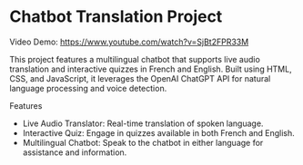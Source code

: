 # Chatbot Translation Project

Video Demo: https://www.youtube.com/watch?v=SjBt2FPR33M

This project features a multilingual chatbot that supports live audio translation and interactive quizzes in French and English. Built using HTML, CSS, and JavaScript, it leverages the OpenAI ChatGPT API for natural language processing and voice detection.

Features
* Live Audio Translator: Real-time translation of spoken language.
* Interactive Quiz: Engage in quizzes available in both French and English.
* Multilingual Chatbot: Speak to the chatbot in either language for assistance and information.
